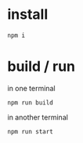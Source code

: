 # install

    npm i

# build / run

in one terminal

    npm run build

in another terminal

    npm run start
